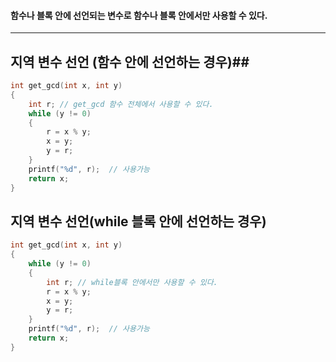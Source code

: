 #### 함수나 블록 안에 선언되는 변수로 함수나 블록 안에서만 사용할 수 있다. ####
___

## 지역 변수 선언 (함수 안에 선언하는 경우)##
```c
int get_gcd(int x, int y)
{
	int r; // get_gcd 함수 전체에서 사용할 수 있다.
	while (y != 0)
	{
		r = x % y;
		x = y;
		y = r;
	}
	printf("%d", r);  // 사용가능
	return x;
}
```

## 지역 변수 선언(while 블록 안에 선언하는 경우) ##
```c
int get_gcd(int x, int y)
{
	while (y != 0)
	{
		int r; // while블록 안에서만 사용할 수 있다.
		r = x % y;
		x = y;
		y = r;
	}
	printf("%d", r);  // 사용가능
	return x;
}
```